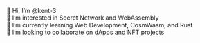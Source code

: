 👋 Hi, I’m @kent-3 \
👀 I’m interested in Secret Network and WebAssembly \
🌱 I’m currently learning Web Development, CosmWasm, and Rust \
🤝 I’m looking to collaborate on dApps and NFT projects
<!-- 📫 How to reach me:  -->

<!---
kent-3/kent-3 is a ✨ special ✨ repository because its `README.md` (this file) appears on your GitHub profile.
You can click the Preview link to take a look at your changes.
--->
